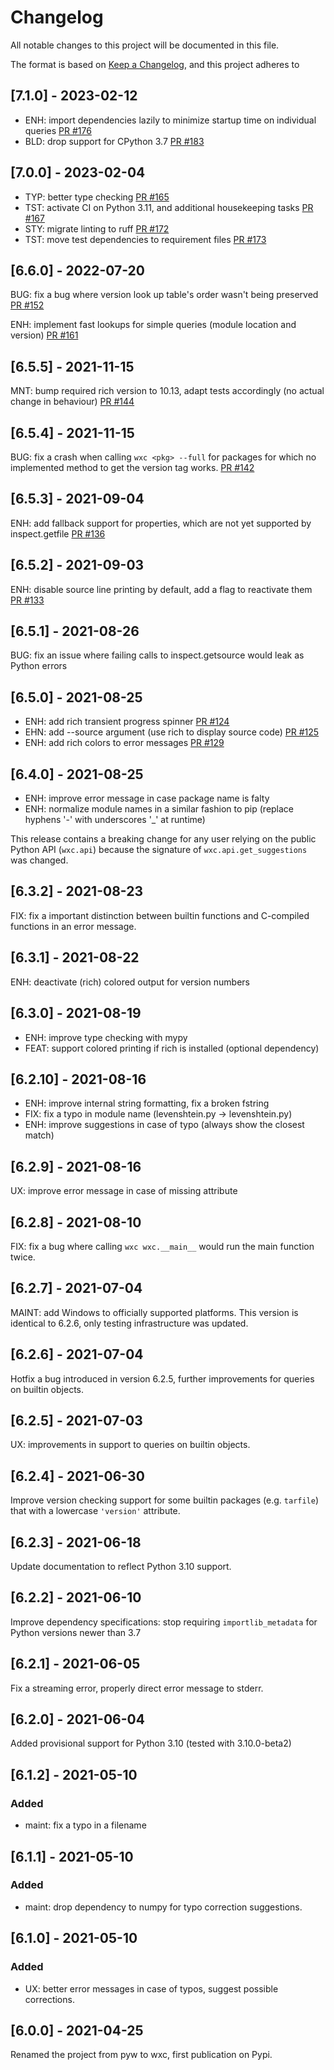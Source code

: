 # Changelog
All notable changes to this project will be documented in this file.

The format is based on [Keep a Changelog](https://keepachangelog.com/en/1.0.0/),
and this project adheres to

## [7.1.0] - 2023-02-12

- ENH: import dependencies lazily to minimize startup time on individual queries [PR #176](https://github.com/neutrinoceros/wxc/pull/176)
- BLD: drop support for CPython 3.7 [PR #183](https://github.com/neutrinoceros/wxc/pull/183)

## [7.0.0] - 2023-02-04

- TYP: better type checking [PR #165](https://github.com/neutrinoceros/wxc/pull/165)
- TST: activate CI on Python 3.11, and additional housekeeping tasks [PR #167](https://github.com/neutrinoceros/wxc/pull/167)
- STY: migrate linting to ruff [PR #172](https://github.com/neutrinoceros/wxc/pull/172)
- TST: move test dependencies to requirement files [PR #173](https://github.com/neutrinoceros/wxc/pull/173)

## [6.6.0] - 2022-07-20

BUG: fix a bug where version look up table's order wasn't being preserved
[PR #152](https://github.com/neutrinoceros/wxc/pull/152)

ENH: implement fast lookups for simple queries (module location and version)
[PR #161](https://github.com/neutrinoceros/wxc/pull/161)

## [6.5.5] - 2021-11-15

MNT: bump required rich version to 10.13, adapt tests accordingly (no actual change in behaviour)
[PR #144](https://github.com/neutrinoceros/wxc/pull/144)

## [6.5.4] - 2021-11-15

BUG: fix a crash when calling `wxc <pkg> --full` for packages for which no implemented method
to get the version tag works.
[PR #142](https://github.com/neutrinoceros/wxc/pull/142)


## [6.5.3] - 2021-09-04

ENH: add fallback support for properties, which are not yet supported by inspect.getfile
[PR #136](https://github.com/neutrinoceros/wxc/pull/136)

## [6.5.2] - 2021-09-03

ENH: disable source line printing by default, add a flag to reactivate them [PR
#133](https://github.com/neutrinoceros/wxc/pull/133)

## [6.5.1] - 2021-08-26

BUG: fix an issue where failing calls to inspect.getsource would leak as Python errors

## [6.5.0] - 2021-08-25

- ENH: add rich transient progress spinner [PR #124](https://github.com/neutrinoceros/wxc/pull/124)
- EHN: add --source argument (use rich to display source code) [PR #125](https://github.com/neutrinoceros/wxc/pull/125)
- ENH: add rich colors to error messages [PR #129](https://github.com/neutrinoceros/wxc/pull/129)

## [6.4.0] - 2021-08-25

- ENH: improve error message in case package name is falty
- ENH: normalize module names in a similar fashion to pip (replace hyphens '-' with underscores '_' at runtime)

This release contains a breaking change for any user relying on the public
Python API (`wxc.api`) because the signature of `wxc.api.get_suggestions` was changed.

## [6.3.2] - 2021-08-23

FIX: fix a important distinction between builtin functions and C-compiled functions
     in an error message.

## [6.3.1] - 2021-08-22

ENH: deactivate (rich) colored output for version numbers

## [6.3.0] - 2021-08-19

- ENH: improve type checking with mypy
- FEAT: support colored printing if rich is installed (optional dependency)

## [6.2.10] - 2021-08-16

- ENH: improve internal string formatting, fix a broken fstring
- FIX: fix a typo in module name (levenshtein.py -> levenshtein.py)
- ENH: improve suggestions in case of typo (always show the closest match)

## [6.2.9] - 2021-08-16

UX: improve error message in case of missing attribute

## [6.2.8] - 2021-08-10

FIX: fix a bug where calling `wxc wxc.__main__` would run the main function twice.

## [6.2.7] - 2021-07-04

MAINT: add Windows to officially supported platforms.
This version is identical to 6.2.6, only testing infrastructure was updated.

## [6.2.6] - 2021-07-04

Hotfix a bug introduced in version 6.2.5, further improvements for queries on
builtin objects.

## [6.2.5] - 2021-07-03

UX: improvements in support to queries on builtin objects.

## [6.2.4] - 2021-06-30

Improve version checking support for some builtin packages (e.g. `tarfile`) that with a
lowercase `'version'` attribute.

## [6.2.3] - 2021-06-18

Update documentation to reflect Python 3.10 support.

## [6.2.2] - 2021-06-10

Improve dependency specifications: stop requiring `importlib_metadata` for
Python versions newer than 3.7

## [6.2.1] - 2021-06-05
Fix a streaming error, properly direct error message to stderr.

## [6.2.0] - 2021-06-04
Added provisional support for Python 3.10 (tested with 3.10.0-beta2)

## [6.1.2] - 2021-05-10
### Added
- maint: fix a typo in a filename

## [6.1.1] - 2021-05-10
### Added
- maint: drop dependency to numpy for typo correction suggestions.

## [6.1.0] - 2021-05-10
### Added
- UX: better error messages in case of typos, suggest possible corrections.

## [6.0.0] - 2021-04-25
Renamed the project from pyw to wxc, first publication on Pypi.
